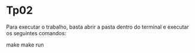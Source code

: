 # Tp02

Para executar o trabalho, basta abrir a pasta dentro do terminal e executar os seguintes comandos:

make
make run
